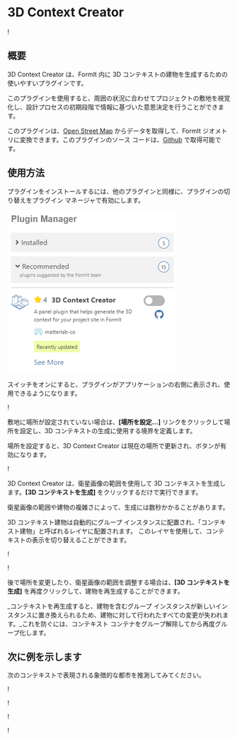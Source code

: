 # 3D Context Creator

\![](<../../.gitbook/assets/3D Context Creator_new.gif>)

## 概要

3D Context Creator は、FormIt 内に 3D コンテキストの建物を生成するための使いやすいプラグインです。

このプラグインを使用すると、周囲の状況に合わせてプロジェクトの敷地を視覚化し、設計プロセスの初期段階で情報に基づいた意思決定を行うことができます。

このプラグインは、[Open Street Map](https://www.openstreetmap.org/about) からデータを取得して、FormIt ジオメトリに変換できます。このプラグインのソース コードは、[Github](https://github.com/matterlab-co/FormIt-Context-Plugin) で取得可能です。

## 使用方法

プラグインをインストールするには、他のプラグインと同様に、プラグインの切り替えをプラグイン マネージャで有効にします。

![](../../.gitbook/assets/contextcreator3.png)

スイッチをオンにすると、プラグインがアプリケーションの右側に表示され、使用できるようになります。

\![](<../../.gitbook/assets/3D Context Creator new_no location (1).png>)

敷地に場所が設定されていない場合は、**[場所を設定...]** リンクをクリックして場所を設定し、3D コンテキストの生成に使用する境界を定義します。

場所を設定すると、3D Context Creator は現在の場所で更新され、ボタンが有効になります。

\![](<../../.gitbook/assets/3D Context Creator new_with location.png>)

3D Context Creator は、衛星画像の範囲を使用して 3D コンテキストを生成します。**[3D コンテキストを生成]** をクリックするだけで実行できます。

衛星画像の範囲や建物の複雑さによって、生成には数秒かかることがあります。

3D コンテキスト建物は自動的にグループ インスタンスに配置され、「コンテキスト建物」と呼ばれるレイヤに配置されます。 このレイヤを使用して、コンテキストの表示を切り替えることができます。

\![](<../../.gitbook/assets/3D Context Creator_layers.png>)

\![](<../../.gitbook/assets/3D Context Creator_NYC.png>)

後で場所を変更したり、衛星画像の範囲を調整する場合は、**[3D コンテキストを生成]** を再度クリックして、建物を再生成することができます。

_コンテキストを再生成すると、建物を含むグループ インスタンスが新しいインスタンスに置き換えられるため、建物に対して行われたすべての変更が失われます。_これを防ぐには、コンテキスト コンテナをグループ解除してから再度グループ化します。

## **次に例を示します**

次のコンテキストで表現される象徴的な都市を推測してみてください。

\![](<../../.gitbook/assets/image (2) (1).png>)

\![](<../../.gitbook/assets/image (34).png>)

\![](<../../.gitbook/assets/image (13) (1) (1).png>)

\![](<../../.gitbook/assets/image (59).png>)
